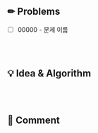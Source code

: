 ## ✏ Problems

- [ ] 00000 - 문제 이름

<br />
<br />

## 💡 Idea & Algorithm <!-- 핵심 아이디어 및 알고리즘 -->

<br />
<br />

## 💬 Comment <!-- 후기 -->
